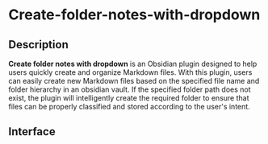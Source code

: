 # Create-folder-notes-with-dropdown
## Description
**Create folder notes with dropdown** is an Obsidian plugin designed to help users quickly create and organize Markdown files. With this plugin, users can easily create new Markdown files based on the specified file name and folder hierarchy in an obsidian vault. If the specified folder path does not exist, the plugin will intelligently create the required folder to ensure that files can be properly classified and stored according to the user's intent.
## Interface

